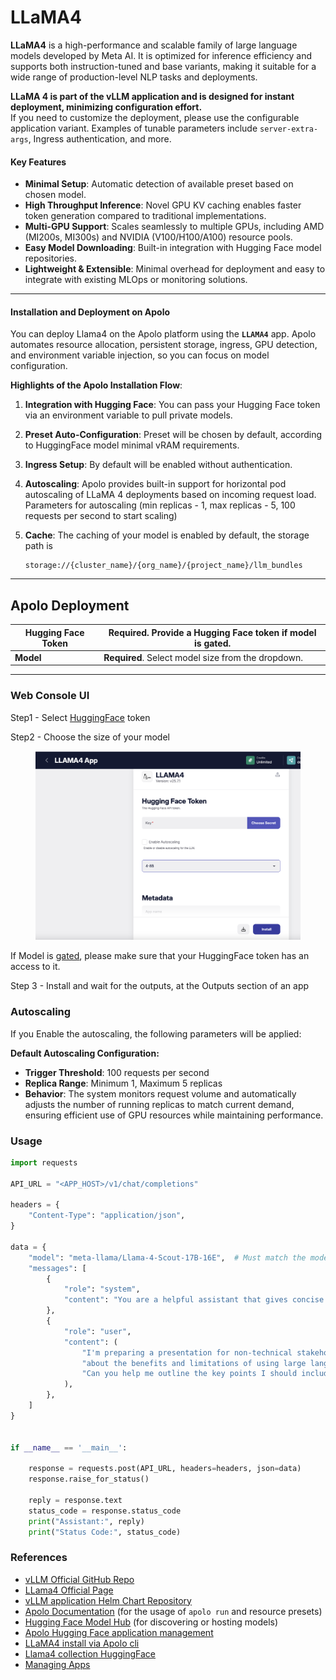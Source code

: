 # LLaMA4

**LLaMA4** is a high-performance and scalable family of large language models developed by Meta AI. It is optimized for inference efficiency and supports both instruction-tuned and base variants, making it suitable for a wide range of production-level NLP tasks and deployments.

**LLaMA 4 is part of the vLLM application and is designed for instant deployment, minimizing configuration effort.**\
If you need to customize the deployment, please use the configurable application variant. Examples of tunable parameters include `server-extra-args`, Ingress authentication, and more.

#### Key Features

* **Minimal Setup**: Automatic detection of available preset based on chosen model.
* **High Throughput Inference**: Novel GPU KV caching enables faster token generation compared to traditional implementations.
* **Multi-GPU Support**: Scales seamlessly to multiple GPUs, including AMD (MI200s, MI300s) and NVIDIA (V100/H100/A100) resource pools.
* **Easy Model Downloading**: Built-in integration with Hugging Face model repositories.
* **Lightweight & Extensible**: Minimal overhead for deployment and easy to integrate with existing MLOps or monitoring solutions.

***

#### Installation and Deployment on Apolo

You can deploy Llama4 on the Apolo platform using the **`LLAMA4`** app. Apolo automates resource allocation, persistent storage, ingress, GPU detection, and environment variable injection, so you can focus on model configuration.

**Highlights of the Apolo Installation Flow**:

1. **Integration with Hugging Face**: You can pass your Hugging Face token via an environment variable to pull private models.
2. **Preset Auto-Configuration**: Preset will be chosen by default, according to HuggingFace model minimal vRAM requirements.
3. **Ingress Setup**: By default will be enabled without authentication.
4. **Autoscaling**: Apolo provides built-in support for horizontal pod autoscaling of LLaMA 4 deployments based on incoming request load. Parameters for autoscaling (min replicas - 1, max replicas - 5, 100 requests per second to start scaling)
5.  **Cache**: The caching of your model is enabled by default, the storage path is&#x20;

    ```
    storage://{cluster_name}/{org_name}/{project_name}/llm_bundles
    ```

***



## Apolo Deployment

| **Hugging Face Token** | **Required**. Provide a Hugging Face token if model is gated.  |
| ---------------------- | -------------------------------------------------------------- |
| **Model**              | **Required**. Select model size from the dropdown.             |

***

### Web Console UI

Step1 - Select  [HuggingFace](https://huggingface.co/) token

Step2 - Choose the size of your model

<figure><img src="../../../../.gitbook/assets/image (69).png" alt=""><figcaption></figcaption></figure>

If Model is [gated](https://huggingface.co/docs/hub/en/models-gated), please make sure that your HuggingFace token has an access to it.

Step 3 - Install and wait for the outputs, at the Outputs section of an app



### Autoscaling

If you Enable the autoscaling, the following parameters will be applied:

**Default Autoscaling Configuration:**

* **Trigger Threshold**: 100 requests per second
* **Replica Range**: Minimum 1, Maximum 5 replicas
* **Behavior**: The system monitors request volume and automatically adjusts the number of running replicas to match current demand, ensuring efficient use of GPU resources while maintaining performance.

### Usage

```python
import requests

API_URL = "<APP_HOST>/v1/chat/completions"

headers = {
    "Content-Type": "application/json",
}

data = {
    "model": "meta-llama/Llama-4-Scout-17B-16E",  # Must match the model name loaded by vLLM
    "messages": [
        {
            "role": "system",
            "content": "You are a helpful assistant that gives concise and clear answers.",
        },
        {
            "role": "user",
            "content": (
                "I'm preparing a presentation for non-technical stakeholders "
                "about the benefits and limitations of using large language models in our customer support workflows. "
                "Can you help me outline the key points I should include, with clear, jargon-free explanations and practical examples?"
            ),
        },
    ]
}


if __name__ == '__main__':

    response = requests.post(API_URL, headers=headers, json=data)
    response.raise_for_status()

    reply = response.text
    status_code = response.status_code
    print("Assistant:", reply)
    print("Status Code:", status_code)
```

### References

* [vLLM Official GitHub Repo](https://github.com/vllm-project/vllm)
* [LLama4 Official Page](https://www.llama.com/models/llama-4/)
* [vLLM application Helm Chart Repository](https://github.com/neuro-inc/app-llm-inference)
* [Apolo Documentation](https://docs.apolo.us/apolo-cli/commands/shortcuts#usage-16) (for the usage of `apolo run` and resource presets)
* [Hugging Face Model Hub](https://huggingface.co/) (for discovering or hosting models)
* [Apolo Hugging Face application management](hugging-face.md)
* [LLaMA4 install via Apolo cli](../../../../apolo-concepts-cli/apps/installable-apps/available-apps/llama4.md)
* [Llama4 collection HuggingFace](https://huggingface.co/collections/meta-llama/llama-4-67f0c30d9fe03840bc9d0164)
* [Managing Apps](../managing-apps.md)
